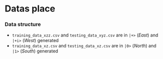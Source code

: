 # Datas place

### Data structure 

- `training_data_xzz.csv` and `testing_data_xyz.csv` are in `|+>` (_East_) and `|+i>` (_West_) generated
- `training_data_xz.csv` and `testing_data_xz.csv` are in `|0>` (_North_) and `|1>` (_South_) generated
